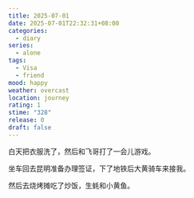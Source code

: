 ```yaml
---
title: 2025-07-01
date: 2025-07-01T22:32:31+08:00
categories:
  - diary
series:
  - alone
tags:
  - Visa
  - friend
mood: happy
weather: overcast
location: journey
rating: 1
stime: "328"
release: 0
draft: false
---
```

白天把衣服洗了，然后和飞哥打了一会儿游戏。

坐车回去昆明准备办理签证，下了地铁后大黄骑车来接我。

然后去烧烤摊吃了炒饭，生蚝和小黄鱼。